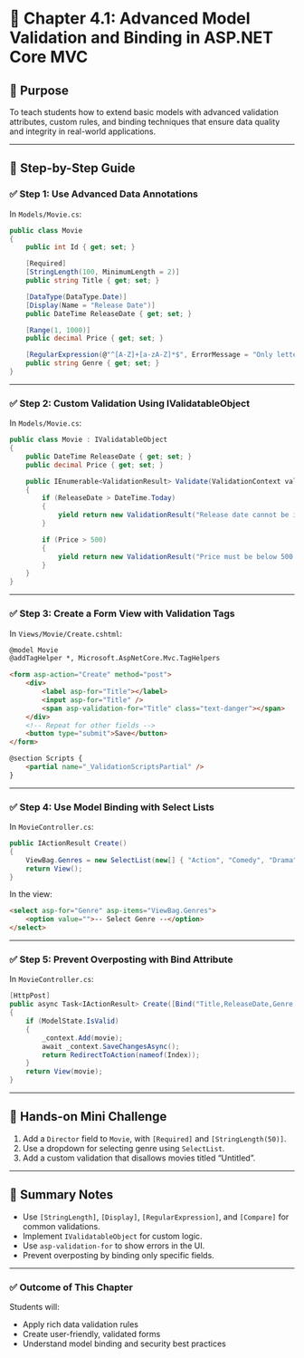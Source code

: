 
# 📘 Chapter 4.1: Advanced Model Validation and Binding in ASP.NET Core MVC

## 🎯 Purpose
To teach students how to extend basic models with advanced validation attributes, custom rules, and binding techniques that ensure data quality and integrity in real-world applications.

---

## 📌 Step-by-Step Guide

### ✅ Step 1: Use Advanced Data Annotations

In `Models/Movie.cs`:
```csharp
public class Movie
{
    public int Id { get; set; }

    [Required]
    [StringLength(100, MinimumLength = 2)]
    public string Title { get; set; }

    [DataType(DataType.Date)]
    [Display(Name = "Release Date")]
    public DateTime ReleaseDate { get; set; }

    [Range(1, 1000)]
    public decimal Price { get; set; }

    [RegularExpression(@"^[A-Z]+[a-zA-Z]*$", ErrorMessage = "Only letters allowed, starting with capital")]
    public string Genre { get; set; }
}
```

---

### ✅ Step 2: Custom Validation Using IValidatableObject

In `Models/Movie.cs`:
```csharp
public class Movie : IValidatableObject
{
    public DateTime ReleaseDate { get; set; }
    public decimal Price { get; set; }

    public IEnumerable<ValidationResult> Validate(ValidationContext validationContext)
    {
        if (ReleaseDate > DateTime.Today)
        {
            yield return new ValidationResult("Release date cannot be in the future.", new[] { nameof(ReleaseDate) });
        }

        if (Price > 500)
        {
            yield return new ValidationResult("Price must be below 500.", new[] { nameof(Price) });
        }
    }
}
```

---

### ✅ Step 3: Create a Form View with Validation Tags

In `Views/Movie/Create.cshtml`:
```html
@model Movie
@addTagHelper *, Microsoft.AspNetCore.Mvc.TagHelpers

<form asp-action="Create" method="post">
    <div>
        <label asp-for="Title"></label>
        <input asp-for="Title" />
        <span asp-validation-for="Title" class="text-danger"></span>
    </div>
    <!-- Repeat for other fields -->
    <button type="submit">Save</button>
</form>

@section Scripts {
    <partial name="_ValidationScriptsPartial" />
}
```

---

### ✅ Step 4: Use Model Binding with Select Lists

In `MovieController.cs`:
```csharp
public IActionResult Create()
{
    ViewBag.Genres = new SelectList(new[] { "Action", "Comedy", "Drama" });
    return View();
}
```

In the view:
```html
<select asp-for="Genre" asp-items="ViewBag.Genres">
    <option value="">-- Select Genre --</option>
</select>
```

---

### ✅ Step 5: Prevent Overposting with Bind Attribute

In `MovieController.cs`:
```csharp
[HttpPost]
public async Task<IActionResult> Create([Bind("Title,ReleaseDate,Genre,Price")] Movie movie)
{
    if (ModelState.IsValid)
    {
        _context.Add(movie);
        await _context.SaveChangesAsync();
        return RedirectToAction(nameof(Index));
    }
    return View(movie);
}
```

---

## 🧪 Hands-on Mini Challenge

1. Add a `Director` field to `Movie`, with `[Required]` and `[StringLength(50)]`.
2. Use a dropdown for selecting genre using `SelectList`.
3. Add a custom validation that disallows movies titled “Untitled”.

---

## 📝 Summary Notes

- Use `[StringLength]`, `[Display]`, `[RegularExpression]`, and `[Compare]` for common validations.
- Implement `IValidatableObject` for custom logic.
- Use `asp-validation-for` to show errors in the UI.
- Prevent overposting by binding only specific fields.

---

### ✅ Outcome of This Chapter
Students will:
- Apply rich data validation rules
- Create user-friendly, validated forms
- Understand model binding and security best practices
